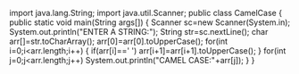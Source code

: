 import java.lang.String;
import java.util.Scanner;
public class CamelCase
{
  public static void main(String args[])
  {
    Scanner sc=new Scanner(System.in);
    System.out.println("ENTER A STRING:");
    String str=sc.nextLine();
    char arr[]=str.toCharArray();
    arr[0]=arr[0].toUpperCase();
    for(int i=0;i<arr.length;i++)
    {
      if(arr[i]==' ')
           arr[i+1]=arr[i+1].toUpperCase();
     }
     for(int j=0;j<arr.length;j++)
     System.out.println("CAMEL CASE:"+arr[j]);
    }
   }
